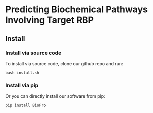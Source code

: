 # Predicting Biochemical Pathways Involving Target RBP



## Install


### Install via source code

To install via source code, clone our github repo and run:

`bash install.sh`


### Install via pip

Or you can directly install our software from pip:

`pip install BioPro`
